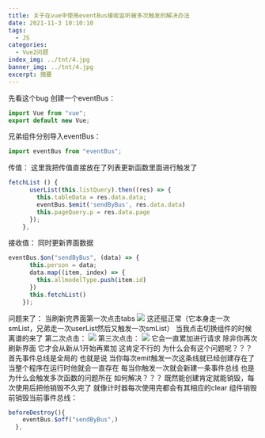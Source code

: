 ```yaml
---
title: 关于在vue中使用eventBus接收监听被多次触发的解决办法
date: 2021-11-3 10:10:10
tags:
  - JS
categories:
  - Vue2问题
index_img: ../tnt/4.jpg
banner_img: ../tnt/4.jpg
excerpt: 摘要
---
```

<meta name="referrer" content="no-referrer"/>

先看这个bug
创建一个eventBus：
```js
import Vue from "vue";
export default new Vue;
```
兄弟组件分别导入eventBus：

```js
import eventBus from "eventBus";
```
传值：
这里我把传值直接放在了列表更新函数里面进行触发了

```js
fetchList () {
      userList(this.listQuery).then((res) => {
        this.tableData = res.data.data;
        eventBus.$emit('sendByBus', res.data.data)
        this.pageQuery.p = res.data.page
      });
    },
```
接收值：
同时更新界面数据
```js
eventBus.$on("sendByBus", (data) => {
      this.person = data;
      data.map((item, index) => {
        this.allmodelType.push(item.id)
      })
      this.fetchList()
    });
```
问题来了：
当刷新完界面第一次点击tabs
![](../Vue2Img/image.png)
这还挺正常（它本身走一次smList，兄弟走一次userList然后又触发一次smList）
当我点击切换组件的时候 离谱的来了
第二次点击：
![](../Vue2Img/image-1.png)
第三次点击：
![](../Vue2Img/image-2.png)
它会一直累加进行请求 除非你再次刷新界面 它才会从新从1开始再累加 这肯定不行的
为什么会有这个问题呢？？？
首先事件总线是全局的 也就是说 当你每次emit触发一次这条线就已经创建存在了 当整个程序在运行时他就会一直存在 每当你触发一次就会新建一条事件总线 也是为什么会触发多次函数的问题所在
如何解决？？？
既然能创建肯定就能销毁，每次使用后把他销毁不久完了 就像计时器每次使用完都会有其相应的clear
组件销毁前销毁当前事件总线：
```js
beforeDestroy(){
    eventBus.$off("sendByBus",)
  },
```
